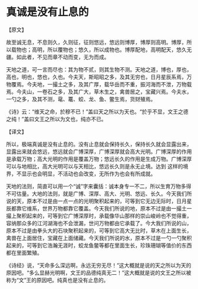 # 真诚是没有止息的

【原文】 

故至诚无息，不息则久，久则征，征则悠远，悠远则博厚，博厚则高明。博厚，所以载物也；高明，所以覆物也；悠久，所以成物也。博厚配地，高明配天，悠久无疆。如此者，不见而章不动而变，无为而成。 

天地之道，可一言而尽也：其为物不贰，则其生物不测。天地之道，博也，厚也，高也，明也，悠也，久也。今夫天，斯昭昭之多，及其无穷也，日月星辰系焉，万物覆焉。今夫地，一撮土之多，及其广厚，载华岳而不重，振河海而不泄，万物载焉。今夫山，一卷石之多，及其广大，草木生之，禽兽居之，宝藏兴焉。今夫水，一勺之多，及其不测，鼋、鼍、蛟、龙、鱼、鳖生焉，货财殖焉。 

《诗》云：“维天之命，於穆不已！”盖曰天之所以为天也。“於乎不显，文王之德之纯！”盖曰文王之所以为文也，纯亦不已。 

【译文】 

所以，极端真诚是没有止息的。没有止息就会保持长久，保持长久就会显露出来，显露出来就会悠远，悠远就会广博深厚，广博深厚就会高大光明。广博深厚的作用是承载万物；高大光明的作用是覆盖万物；悠远长久的作用是生成万物。广博深厚可以与地相比，高大光明可以与天相比，悠远长久则是永无止境。达到 这样的境界，不显示也会明显，不活动也会改变，无所作为也会有所成就。 

天地的法则，简直可以用一个“诚”字来囊括：诚本身专一不二，所以生育万物多得不可估量。大地的法则，就是广博、深厚、高大、光明、悠远、长久。今天我们所说的天，原本不过是由一点一点的光明聚积起来的，可等到它无边无际时，日月星辰都靠它维系，世界万物都靠它覆盖。今天我们所说的地，原本不过是由一撮土一撮上聚积起来的，可等到它广博深厚时，承载像华山那样的崇山峻岭也不觉得重，容纳那众多的江河湖海也不会泄漏，世问万物都由它承载了。今大我们所说的山，原本不过是由拳头大的石块聚积起来的，可等到它高大无比时，草木在上面生长，禽兽在上面居住，宝藏在上面储藏。今天我们所说的水，原本不过是一勺一勺聚积起来的，可等到它浩瀚无涯时，蛟龙鱼鳖等都在里面生长，珍珠珊瑚等值价的东西都在里面繁殖。 

《诗经》说，“天命多么深远啊，永远无穷无尽！”这大概就是说的天之所以为天的原因吧。“多么显赫光明啊，文王的品德纯真无二！”这大概就是说的文王之所以被称为“文”王的原因吧。纯真也是没有止息的。
 